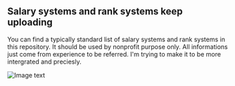 ## Salary systems and rank systems keep uploading
You can find a typically standard list of salary systems and rank systems in this repository. It should be used by nonprofit purpose only. All informations just come from experience to be referred. I'm trying to make it to be more intergrated and preciesly.

![Image text](https://raw.github.com/yourName/repositpry/master/yourprojectName/img-folder/test.jpg)
